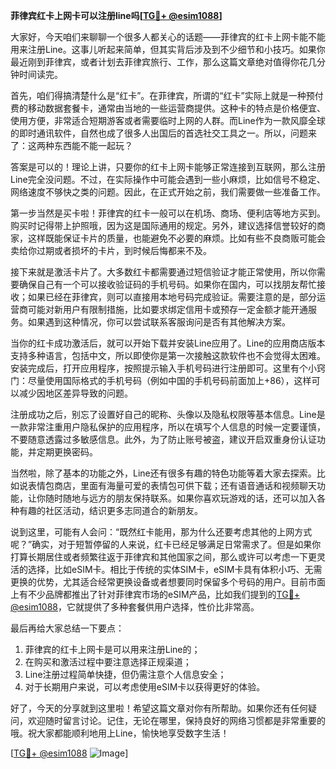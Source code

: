 **菲律宾红卡上网卡可以注册line吗[[TG💪+ @esim1088](https://t.me/s/esim1088)]**

大家好，今天咱们来聊聊一个很多人都关心的话题——菲律宾的红卡上网卡能不能用来注册Line。这事儿听起来简单，但其实背后涉及到不少细节和小技巧。如果你最近刚到菲律宾，或者计划去菲律宾旅行、工作，那么这篇文章绝对值得你花几分钟时间读完。

首先，咱们得搞清楚什么是“红卡”。在菲律宾，所谓的“红卡”实际上就是一种预付费的移动数据套餐卡，通常由当地的一些运营商提供。这种卡的特点是价格便宜、使用方便，非常适合短期游客或者需要临时上网的人群。而Line作为一款风靡全球的即时通讯软件，自然也成了很多人出国后的首选社交工具之一。所以，问题来了：这两种东西能不能一起玩？

答案是可以的！理论上讲，只要你的红卡上网卡能够正常连接到互联网，那么注册Line完全没问题。不过，在实际操作中可能会遇到一些小麻烦，比如信号不稳定、网络速度不够快之类的问题。因此，在正式开始之前，我们需要做一些准备工作。

第一步当然是买卡啦！菲律宾的红卡一般可以在机场、商场、便利店等地方买到。购买时记得带上护照哦，因为这是国际通用的规定。另外，建议选择信誉较好的商家，这样既能保证卡片的质量，也能避免不必要的麻烦。比如有些不良商贩可能会卖给你过期或者损坏的卡片，到时候后悔都来不及。

接下来就是激活卡片了。大多数红卡都需要通过短信验证才能正常使用，所以你需要确保自己有一个可以接收验证码的手机号码。如果你在国内，可以找朋友帮忙接收；如果已经在菲律宾，则可以直接用本地号码完成验证。需要注意的是，部分运营商可能对新用户有限制措施，比如要求绑定信用卡或预存一定金额才能开通服务。如果遇到这种情况，你可以尝试联系客服询问是否有其他解决方案。

当你的红卡成功激活后，就可以开始下载并安装Line应用了。Line的应用商店版本支持多种语言，包括中文，所以即使你是第一次接触这款软件也不会觉得太困难。安装完成后，打开应用程序，按照提示输入手机号码进行注册即可。这里有个小窍门：尽量使用国际格式的手机号码（例如中国的手机号码前面加上+86），这样可以减少因地区差异导致的问题。

注册成功之后，别忘了设置好自己的昵称、头像以及隐私权限等基本信息。Line是一款非常注重用户隐私保护的应用程序，所以在填写个人信息的时候一定要谨慎，不要随意透露过多敏感信息。此外，为了防止账号被盗，建议开启双重身份认证功能，并定期更换密码。

当然啦，除了基本的功能之外，Line还有很多有趣的特色功能等着大家去探索。比如说表情包商店，里面有海量可爱的表情包可供下载；还有语音通话和视频聊天功能，让你随时随地与远方的朋友保持联系。如果你喜欢玩游戏的话，还可以加入各种有趣的社区活动，结识更多志同道合的新朋友。

说到这里，可能有人会问：“既然红卡能用，那为什么还要考虑其他的上网方式呢？”确实，对于短暂停留的人来说，红卡已经足够满足日常需求了。但是如果你打算长期居住或者频繁往返于菲律宾和其他国家之间，那么或许可以考虑一下更灵活的选择，比如eSIM卡。相比于传统的实体SIM卡，eSIM卡具有体积小巧、无需更换的优势，尤其适合经常更换设备或者想要同时保留多个号码的用户。目前市面上有不少品牌都推出了针对菲律宾市场的eSIM产品，比如我们提到的[TG💪+ @esim1088](https://t.me/s/esim1088)，它就提供了多种套餐供用户选择，性价比非常高。

最后再给大家总结一下要点：
1. 菲律宾的红卡上网卡是可以用来注册Line的；
2. 在购买和激活过程中要注意选择正规渠道；
3. Line注册过程简单快捷，但仍需注意个人信息安全；
4. 对于长期用户来说，可以考虑使用eSIM卡以获得更好的体验。

好了，今天的分享就到这里啦！希望这篇文章对你有所帮助。如果你还有任何疑问，欢迎随时留言讨论。记住，无论在哪里，保持良好的网络习惯都是非常重要的哦。祝大家都能顺利地用上Line，愉快地享受数字生活！

[[TG💪+ @esim1088](https://t.me/s/esim1088) ![Image](https://i.postimg.cc/4NQfJmqS/Snipaste-2025-05-13-00-14-12.png)]